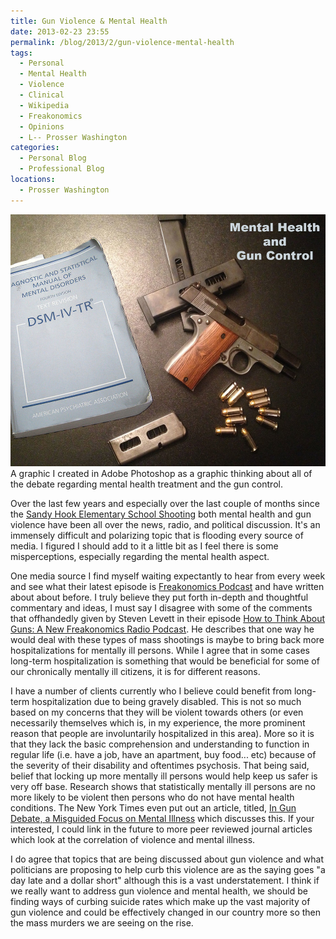 ```yaml
---
title: Gun Violence & Mental Health
date: 2013-02-23 23:55
permalink: /blog/2013/2/gun-violence-mental-health
tags:
  - Personal
  - Mental Health
  - Violence
  - Clinical
  - Wikipedia
  - Freakonomics
  - Opinions
  - L-- Prosser Washington
categories:
  - Personal Blog
  - Professional Blog
locations: 
  - Prosser Washington
---
```


![ A graphic I created in Adobe Photoshop as a graphic thinking about all of the debate regarding mental health treatment and the gun control. ][1] A graphic I created in Adobe Photoshop as a graphic thinking about all of the debate regarding mental health treatment and the gun control. 

   [1]: /assets/media/mental-health-gun-control-45-dsm-iv.jpg

Over the last few years and especially over the last couple of months since the [Sandy Hook Elementary School Shooting][2] both mental health and gun violence have been all over the news, radio, and political discussion. It's an immensely difficult and polarizing topic that is flooding every source of media. I figured I should add to it a little bit as I feel there is some misperceptions, especially regarding the mental health aspect.

   [2]: http://en.wikipedia.org/wiki/Sandy_Hook_Elementary_School_shooting

One media source I find myself waiting expectantly to hear from every week and see what their latest episode is [Freakonomics Podcast][3] and have written about about before. I truly believe they put forth in-depth and thoughtful commentary and ideas, I must say I disagree with some of the comments that offhandedly given by Steven Levett in their episode [How to Think About Guns: A New Freakonomics Radio Podcast][4]. He describes that one way he would deal with these types of mass shootings is maybe to bring back more hospitalizations for mentally ill persons. While I agree that in some cases long-term hospitalization is something that would be beneficial for some of our chronically mentally ill citizens, it is for different reasons.

   [3]: /tags#freakonomics
   [4]: http://www.freakonomics.com/2013/02/14/how-to-think-about-guns-a-new-freakonomics-radio-podcast/

I have a number of clients currently who I believe could benefit from long-term hospitalization due to being gravely disabled. This is not so much based on my concerns that they will be violent towards others (or even necessarily themselves which is, in my experience, the more prominent reason that people are involuntarily hospitalized in this area). More so it is that they lack the basic comprehension and understanding to function in regular life (i.e. have a job, have an apartment, buy food... etc) because of the severity of their disability and oftentimes psychosis. That being said, belief that locking up more mentally ill persons would help keep us safer is very off base. Research shows that statistically mentally ill persons are no more likely to be violent then persons who do not have mental health conditions. The New York Times even put out an article, titled, [In Gun Debate, a Misguided Focus on Mental Illness][5] which discusses this. If your interested, I could link in the future to more peer reviewed journal articles which look at the correlation of violence and mental illness.

   [5]: http://www.nytimes.com/2012/12/18/health/a-misguided-focus-on-mental-illness-in-gun-control-debate.html?_r=0

I do agree that topics that are being discussed about gun violence and what politicians are proposing to help curb this violence are as the saying goes "a day late and a dollar short" although this is a vast understatement. I think if we really want to address gun violence and mental health, we should be finding ways of curbing suicide rates which make up the vast majority of gun violence and could be effectively changed in our country more so then the mass murders we are seeing on the rise.

